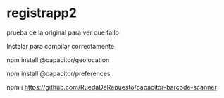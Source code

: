 # registrapp2
prueba de la original para ver que fallo

Instalar para compilar correctamente 

npm install @capacitor/geolocation

npm install @capacitor/preferences 

npm i https://github.com/RuedaDeRepuesto/capacitor-barcode-scanner
